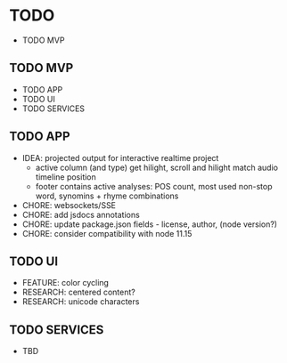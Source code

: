 # TODO
- TODO MVP

## TODO MVP
- TODO APP
- TODO UI
- TODO SERVICES

## TODO APP
- IDEA: projected output for interactive realtime project
  - active column (and type) get hilight, scroll and hilight match audio timeline position
  - footer contains active analyses: POS count, most used non-stop word, synomins + rhyme combinations
- CHORE: websockets/SSE
- CHORE: add jsdocs annotations
- CHORE: update package.json fields - license, author, (node version?)
- CHORE: consider compatibility with node 11.15

## TODO UI
- FEATURE: color cycling
- RESEARCH: centered content?
- RESEARCH: unicode characters

## TODO SERVICES
- TBD
